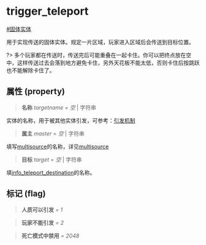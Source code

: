 # trigger_teleport
[#固体实体](wiki/solid_entity)

用于实现传送的固体实体。规定一片区域，玩家进入区域后会传送到目标位置。

?> 多个玩家都在传送时，传送完后可能重叠在一起卡住。你可以把终点放在空中，这样传送过去会落到地方避免卡住，另外天花板不能太低，否则卡住后按跳跃也不能解除卡住了。

## 属性 (property)
> **名称** *targetname* = *空* | 字符串

实体的名称，用于被其他实体引发，可参考：[引发机制](wiki/trigger)

> **属主** *master* = *空* | 字符串

填写[multisource](wiki/entity/multisource)的名称，详见[multisource](wiki/entity/multisource)

> **目标** *target* = *空* | 字符串

填[info_teleport_destination](wiki/entity/info_teleport_destination)的名称。

## 标记 (flag)
> **人质可以引发** *= 1*

> **玩家不能引发** *= 2*

> **死亡模式中禁用** *= 2048*

